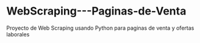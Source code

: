 # WebScraping---Paginas-de-Venta
Proyecto de Web Scraping usando Python para paginas de venta y ofertas laborales
